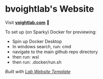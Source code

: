 
# bvoightlab's Website

Visit **[voightlab.com](https://voightlab.com)** 🚀

To set up (on Sparky) Docker for previewing:
- Spin up Docker Desktop
- In windows search, run: cmd
- navigate to the main github repo directory
- then run: wsl
- then run: .docker/run.sh

_Built with [Lab Website Template](https://greene-lab.gitbook.io/lab-website-template-docs)_

